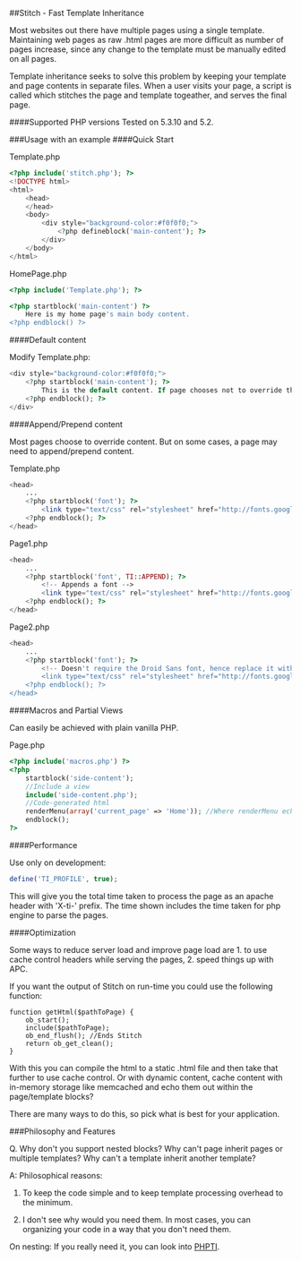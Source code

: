 ##Stitch - Fast Template Inheritance

Most websites out there have multiple pages using a single template.
Maintaining web pages as raw .html pages are more difficult as number of pages increase, since any change to the template must be manually edited on all pages.

Template inheritance seeks to solve this problem by keeping your template and page contents in separate files.
When a user visits your page, a script is called which stitches the page and template togeather, and serves the final page.

####Supported PHP versions
Tested on 5.3.10 and 5.2.

###Usage with an example
####Quick Start

Template.php

```php
<?php include('stitch.php'); ?>
<!DOCTYPE html>
<html>
	<head>
	</head>
	<body>
		<div style="background-color:#f0f0f0;">
			<?php defineblock('main-content'); ?>
		</div>
	</body>
</html>
```

HomePage.php

```php
<?php include('Template.php'); ?>

<?php startblock('main-content') ?>
	Here is my home page's main body content.
<?php endblock() ?>
```

####Default content

Modify Template.php:

```php
<div style="background-color:#f0f0f0;">
	<?php startblock('main-content'); ?>
		This is the default content. If page chooses not to override this block, then the default content is shown.
	<?php endblock(); ?>
</div>
```

####Append/Prepend content

Most pages choose to override content. But on some cases, a page may need to append/prepend content.

Template.php

```php
<head>
	...
	<?php startblock('font'); ?>
		<link type="text/css" rel="stylesheet" href="http://fonts.googleapis.com/css?family=Droid+Sans%7COswald:regular,700" />
	<?php endblock(); ?>
</head>
```

Page1.php

```php
<head>
	...
	<?php startblock('font', TI::APPEND); ?>
		<!-- Appends a font -->
		<link type="text/css" rel="stylesheet" href="http://fonts.googleapis.com/css?family=Wendy+One" />
	<?php endblock(); ?>
</head>
```

Page2.php

```php
<head>
	...
	<?php startblock('font'); ?>
		<!-- Doesn't require the Droid Sans font, hence replace it with a different one -->
		<link type="text/css" rel="stylesheet" href="http://fonts.googleapis.com/css?family=Wendy+One" />
	<?php endblock(); ?>
</head>
```

####Macros and Partial Views

Can easily be achieved with plain vanilla PHP.

Page.php

```php
<?php include('macros.php') ?>
<?php
	startblock('side-content');
	//Include a view
	include('side-content.php');
	//Code-generated html
	renderMenu(array('current_page' => 'Home')); //Where renderMenu echos/prints the html for the menu
	endblock();
?>
```

####Performance

Use only on development:

```php
define('TI_PROFILE', true);
```

This will give you the total time taken to process the page as an apache header with 'X-ti-' prefix.
The time shown includes the time taken for php engine to parse the pages.

####Optimization

Some ways to reduce server load and improve page load are 1. to use cache control headers while serving the pages, 2. speed things up with APC.

If you want the output of Stitch on run-time you could use the following function:

```
function getHtml($pathToPage) {
	ob_start();
	include($pathToPage);
	ob_end_flush(); //Ends Stitch
	return ob_get_clean();
}
```

With this you can compile the html to a static .html file and then take that further to use cache control.
Or with dynamic content, cache content with in-memory storage like memcached and
echo them out within the page/template blocks?

There are many ways to do this, so pick what is best for your application.

###Philosophy and Features

Q. Why don't you support nested blocks? Why can't page inherit pages or multiple templates? Why can't a template inherit another template?

A: Philosophical reasons:

1. To keep the code simple and to keep template processing overhead to the minimum.

2. I don't see why would you need them. In most cases, you can organizing your code in a way that you don't need them.

On nesting: If you really need it, you can look into [PHPTI](https://github.com/arshaw/phpti).
